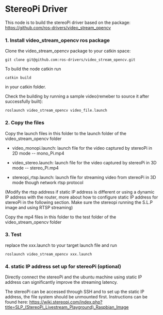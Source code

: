 # StereoPi Driver
This node is to build the stereoPi driver based on the package: https://github.com/ros-drivers/video_stream_opencv

### 1. Install video_stream_opencv ros package 

Clone the video_stream_opencv package to your catkin space:
```
git clone git@github.com:ros-drivers/video_stream_opencv.git
```
To build the node catkin run
```
catkin build
```
in your catkin folder.

Check the building by running a sample video(remeber to source it after successfully built):
```
roslaunch video_stream_opencv video_file.launch
```


### 2. Copy the files

Copy the launch files in this folder to the launch folder of the video_stream_opencv folder

* video_monopi.launch: launch file for the video captured by stereoPi in 2D mode -- mono_Pi.mp4

* video_stereo.launch: launch file for the video captured by stereoPi in 3D mode -- stereo_Pi.mp4

* stereopi_rtsp.launch: launch file for streaming video from stereoPi in 3D mode though network rtsp protocol

(Modify the rtsp address if static IP address is different or using a dynamic IP address with the router, more about how to
configure static IP address for stereoPi in the following section. Make sure the stereopi running the S.L.P image and using RTSP streaming)

Copy the mp4 files in this folder to the test folder of the video_stream_opencv folder

### 3. Test
replace the xxx.launch to your target launch file and run  
```
roslaunch video_stream_opencv xxx.launch
```

### 4. static IP address set up for stereoPi (optional)
Directly connect the stereoPi and the ubuntu machine using static IP address can significantly improve the streaming latency.

The stereoPi can be accessed through SSH and to set up the static IP address, the file system should be unmounted first. Instructions can be found here: https://wiki.stereopi.com/index.php?title=SLP_(StereoPi_Livestream_Playground)_Raspbian_Image









